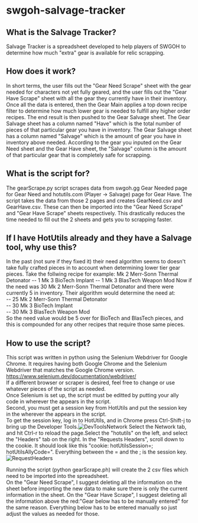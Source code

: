 # swgoh-salvage-tracker
## What is the Salvage Tracker?
Salvage Tracker is a spreadsheet developed to help players of SWGOH to determine how much "extra" gear is available for relic scrapping.
## How does it work?
In short terms, the user fills out the "Gear Need Scrape" sheet with the gear needed for characters not yet fully geared, and the user fills out the "Gear Have Scrape" sheet with all the gear they currently have in their inventory. Once all the data is entered, then the Gear Main applies a top down recipe filter to determine how much lower gear is needed to fulfill any higher order recipes. The end result is then pushed to the Gear Salvage sheet. The Gear Salvage sheet has a column named "Have" which is the total number of pieces of that particular gear you have in inventory. The Gear Salvage sheet has a column named "Salvage" which is the amount of gear you have in inventory above needed. According to the gear you inputed on the Gear Need sheet and the Gear Have sheet, the "Salvage" column is the amount of that particular gear that is completely safe for scrapping.
## What is the script for?
The gearScrape.py script scrapes data from swgoh.gg Gear Needed page for Gear Need and hotutils.com (Player -> Salvage) page for Gear Have. The script takes the data from those 2 pages and creates GearNeed.csv and GearHave.csv. These can then be imported into the "Gear Need Scrape" and "Gear Have Scrape" sheets respectively. This drastically reduces the time needed to fill out the 2 sheets and gets you to scrapping faster.
## If I have HotUtils already and they have a Salvage tool, why use this?
In the past (not sure if they fixed it) their need algorithm seems to doesn't take fully crafted pieces in to account when determining lower tier gear pieces. Take the follwing recipe for example:
Mk 2 Merr-Sonn Thermal Detonator
-- 1 Mk 3 BioTech Implant
-- 1 Mk 3 BlasTech Weapon Mod 
Now if the need was 30 Mk 2 Merr-Sonn Thermal Detonator and there were currently 5 in inventory. Their algorithm would determine the need at:  
-- 25 Mk 2 Merr-Sonn Thermal Detonator  
-- 30 Mk 3 BioTech Implant  
-- 30 Mk 3 BlasTech Weapon Mod  
So the need value would be 5 over for BioTech and BlasTech pieces, and this is compounded for any other recipes that require those same pieces.
## How to use the script?
This script was written in python using the Selenium Webdriver for Google Chrome. It requires having both Google Chrome and the Selenium Webdriver that matches the Google Chrome version. https://www.selenium.dev/documentation/webdriver/  
If a different browser or scraper is desired, feel free to change or use whatever pieces of the script as needed.  
Once Selenium is set up, the script must be editted by putting your ally code in wherever the <allycode> appears in the script.  
 Second, you must get a session key from HotUtils and put the session key in the wherever the <sessionkey> appears in the script.  
 To get the session key, log in to HotUtils, and in Chrome press Ctrl-Shift-j to bring up the Developer Tools.![DevToolsNetwork](https://user-images.githubusercontent.com/5667248/203377530-4e148b75-e0e8-4a4b-995f-602ae72e6397.png)
Select the Network tab, and hit Ctrl-r to reload the page.Select the "hotutils" on the left, and select the "Headers" tab on the right. In the "Requests Headers", scroll down to the cookie. It should look like this "cookie: hotUtilsSession=<sessionkey>; hotUtilsAllyCode=<allycode>". Everything between the = and the ; is the session key.![RequestHeaders](https://user-images.githubusercontent.com/5667248/203379503-6e3882dc-4c46-4555-9dee-f1372f240ed6.png)

 Running the script (python gearScrape.ph) will create the 2 csv files which need to be imported into the spreadsheet.  
 On the "Gear Need Scrape", I suggest deleting all the information on the sheet before importing the new data to make sure there is only the current information in the sheet.
 On the "Gear Have Scrape", I suggest deleting all the information above the red:"Gear below has to be manually entered" for the same reason. Everything below has to be entered manually so just adjust the values as needed for those.
